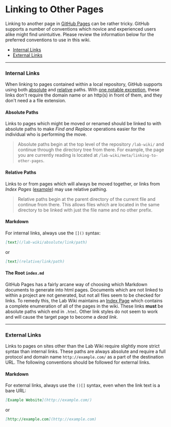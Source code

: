 # Linking to Other Pages

Linking to another page in [GitHub Pages](https://help.github.com/en/github/working-with-github-pages) can be rather tricky. GitHub supports a number of conventions which novice and experienced users alike might find unintuitive. Please review the information below for the preferred conventions to use in this wiki.

- [Internal Links](#internal-links)
- [External Links](#external-links)

---

### Internal Links

When linking to pages contained within a local repository, GitHub supports using both [absolute](#absolute-paths) and [relative](#relative-paths) paths. With [one notable exception](#the-root-index.md), these links don't require the domain name or an http(s) in front of them, and they don't need a a file extension.

#### Absolute Paths

Links to pages which might be moved or renamed should be linked to with absolute paths to make _Find and Replace_ operations easier for the individual who is performing the move.
> Absolute paths begin at the top level of the repository `/lab-wiki/` and continue through the directory tree from there. For example, the page you are currently reading is located at `/lab-wiki/meta/linking-to-other-pages`.

#### Relative Paths

Links to or from pages which will always be moved together, or links from _Index Pages_ ([example](/lab-wiki/meta/index)) may use relative pathing.
> Relative paths begin at the parent directory of the current file and continue from there. This allows files which are located in the same directory to be linked with just the file name and no other prefix.

#### Markdown
For internal links, always use the `[]()` syntax:
```markdown
[text](/lab-wiki/absolute/link/path)
```
or
```markdown
[text](relative/link/path)
```

#### The Root `index.md`
GitHub Pages has a fairly arcane way of choosing which Markdown documents to generate into html pages. Documents which are not linked to within a project are not generated, but not all files seem to be checked for links. To remedy this, the Lab Wiki maintains an [Index Page](/lab-wiki/index) which contains a complete enumeration of all of the pages in the wiki. These links **must** be absolute paths which end in `.html`. Other link styles do not seem to work and will cause the target page to become a _dead link_.

---

### External Links

Links to pages on sites other than the Lab Wiki require slightly more strict syntax than internal links. These paths are always absolute and require a full protocol and domain name `http://example.com/` as a part of the destination URL. The following conventions should be followed for external links.

#### Markdown
For external links, always use the `()[]` syntax, even when the link text is a bare URL:
```markdown
[Example Website](http://example.com/)
```
or
```markdown
[http://example.com](http://example.com)
```